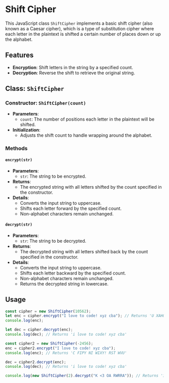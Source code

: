 # Shift Cipher

This JavaScript class `ShiftCipher` implements a basic shift cipher (also known as a Caesar cipher), which is a type of substitution cipher where each letter in the plaintext is shifted a certain number of places down or up the alphabet.

## Features

- **Encryption**: Shift letters in the string by a specified count.
- **Decryption**: Reverse the shift to retrieve the original string.

## Class: `ShiftCipher`

### Constructor: `ShiftCipher(count)`

- **Parameters**:
  - `count`: The number of positions each letter in the plaintext will be shifted.
- **Initialization**:
  - Adjusts the shift count to handle wrapping around the alphabet.

### Methods

#### `encrypt(str)`

- **Parameters**:
  - `str`: The string to be encrypted.
- **Returns**: 
  - The encrypted string with all letters shifted by the count specified in the constructor.
- **Details**: 
  - Converts the input string to uppercase.
  - Shifts each letter forward by the specified count.
  - Non-alphabet characters remain unchanged.

#### `decrypt(str)`

- **Parameters**:
  - `str`: The string to be decrypted.
- **Returns**: 
  - The decrypted string with all letters shifted back by the count specified in the constructor.
- **Details**: 
  - Converts the input string to uppercase.
  - Shifts each letter backward by the specified count.
  - Non-alphabet characters remain unchanged.
  - Returns the decrypted string in lowercase.

## Usage

```javascript
const cipher = new ShiftCipher(10562);
let enc = cipher.encrypt("I love to code! xyz cba"); // Returns 'U XAHQ FA OAPQ! JKL ONM'
console.log(enc);

let dec = cipher.decrypt(enc);
console.log(dec); // Returns 'i love to code! xyz cba'

const cipher2 = new ShiftCipher(-2456);
enc = cipher2.encrypt("I love to code! xyz cba"); 
console.log(enc); // Returns 'C FIPY NI WIXY! RST WVU'

dec = cipher2.decrypt(enc);
console.log(dec); // Returns 'i love to code! xyz cba'

console.log(new ShiftCipher(2).decrypt("K <3 OA RWRRA")); // Returns 'i <3 my puppy'
